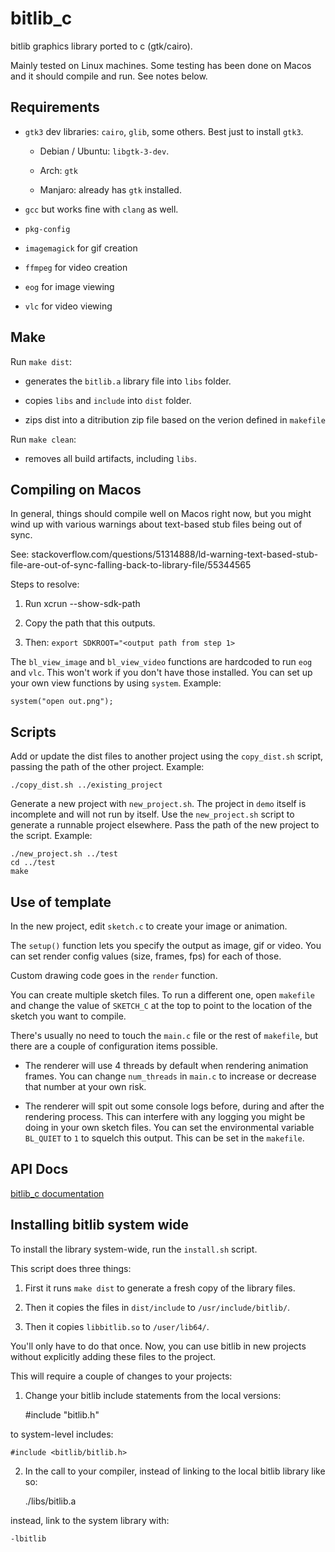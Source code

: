 # bitlib_c

bitlib graphics library ported to c (gtk/cairo).

Mainly tested on Linux machines. Some testing has been done on Macos and it should compile and run. See notes below.

## Requirements

- `gtk3` dev libraries: `cairo`, `glib`, some others. Best just to install `gtk3`.

  - Debian / Ubuntu: `libgtk-3-dev`.
  
  - Arch: `gtk`

  - Manjaro: already has `gtk` installed.

- `gcc` but works fine with `clang` as well.

- `pkg-config` 

- `imagemagick` for gif creation

- `ffmpeg` for video creation

- `eog` for image viewing

- `vlc` for video viewing

## Make

Run `make dist`:

  - generates the `bitlib.a` library file into `libs` folder.

  - copies `libs` and `include` into `dist` folder.

  - zips dist into a ditribution zip file based on the verion defined in `makefile`

Run `make clean`:

  - removes all build artifacts, including `libs`.

## Compiling on Macos

In general, things should compile well on Macos right now, but you might wind up with various warnings about text-based stub files being out of sync.

See: stackoverflow.com/questions/51314888/ld-warning-text-based-stub-file-are-out-of-sync-falling-back-to-library-file/55344565

Steps to resolve:

1. Run xcrun --show-sdk-path

2. Copy the path that this outputs.

3. Then: `export SDKROOT="<output path from step 1>`

The `bl_view_image` and `bl_view_video` functions are hardcoded to run `eog` and `vlc`. This won't work if you don't have those installed. You can set up your own view functions by using `system`. Example:

`system("open out.png");`

## Scripts

Add or update the dist files to another project using the `copy_dist.sh` script, passing the path of the other project. Example:

    ./copy_dist.sh ../existing_project

Generate a new project with `new_project.sh`. The project in `demo` itself is incomplete and will not run by itself. Use the `new_project.sh` script to generate a runnable project elsewhere. Pass the path of the new project to the script. Example:

    ./new_project.sh ../test
    cd ../test
    make

## Use of template

In the new project, edit `sketch.c` to create your image or animation.

The `setup()` function lets you specify the output as image, gif or video.  You can set render config values (size, frames, fps) for each of those.

Custom drawing code goes in the `render` function.

You can create multiple sketch files. To run a different one, open `makefile` and change the value of `SKETCH_C` at the top to point to the location of the sketch you want to compile.

There's usually no need to touch the `main.c` file or the rest of `makefile`, but there are a couple of configuration items possible.

- The renderer will use 4 threads by default when rendering animation frames. You can change `num_threads` in `main.c` to increase or decrease that number at your own risk.

- The renderer will spit out some console logs before, during and after the rendering process. This can interfere with any logging you might be doing in your own sketch files. You can set the environmental variable `BL_QUIET` to `1` to squelch this output. This can be set in the `makefile`.

## API Docs

[bitlib_c documentation](https://bit101.github.io/bitlib_c/index.html)

## Installing bitlib system wide


To install the library system-wide, run the `install.sh` script.

This script does three things: 

1. First it runs `make dist` to generate a fresh copy of the library files.

2. Then it copies the files in `dist/include` to `/usr/include/bitlib/`.

3. Then it copies `libbitlib.so` to `/user/lib64/`.

You'll only have to do that once. Now, you can use bitlib in new projects without explicitly adding these files to the project.

This will require a couple of changes to your projects:

1. Change your bitlib include statements from the local versions:

    #include "bitlib.h"

to system-level includes:

    #include <bitlib/bitlib.h>

2. In the call to your compiler, instead of linking to the local bitlib library like so:

    ./libs/bitlib.a

instead, link to the system library with:

    -lbitlib
